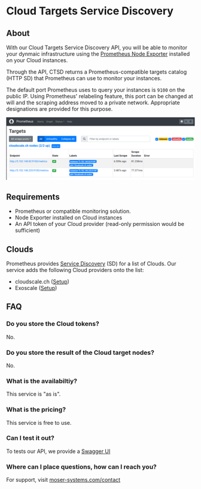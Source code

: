 # Cloud Targets Service Discovery

## About

With our Cloud Targets Service Discovery API, you will be able to monitor your dynmaic infrastructure using the [Prometheus Node Exporter](https://github.com/prometheus/node_exporter) installed on your Cloud instances.

Through the API, CTSD returns a Prometheus-compatible targets catalog (HTTP SD) that Prometheus can use to monitor your instances.

The default port Prometheus uses to query your instances is `9100` on the public IP. Using Prometheus' relabeling feature, this port can be changed at will and the scraping address moved to a private network. Appropriate designations are provided for this purpose.

![](../images/sd/prom1.png)

## Requirements

- Prometheus or compatible monitoring solution.
- Node Exporter installed on Cloud instances
- An API token of your Cloud provider (read-only permission would be sufficient)

## Clouds

Prometheus provides [Service Discovery](https://prometheus.io/docs/prometheus/latest/configuration/configuration/#configuration) (SD) for a list of Clouds. Our service adds the following Cloud providers onto the list:

- cloudscale.ch ([Setup](cloudscale_ch.md))
- Exoscale ([Setup](exoscale.md))

## FAQ

### Do you store the Cloud tokens?
No.

### Do you store the result of the Cloud target nodes?
No.

### What is the availabiltiy?
This service is "as is".

### What is the pricing?
This service is free to use.

### Can I test it out?
To tests our API, we provide a [Swagger UI](https://api.ngine.cloud/cloud-sd/)

### Where can I place questions, how can I reach you?
For support, visit [moser-systems.com/contact](https://www.moser-systems.com/contact)
